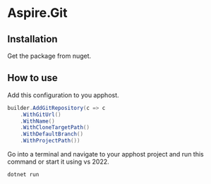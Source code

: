 # Aspire.Git

## Installation

Get the package from nuget.

## How to use

Add this configuration to you apphost.

```csharp
builder.AddGitRepository(c => c
	.WithGitUrl()
	.WithName()
	.WithCloneTargetPath()
	.WithDefaultBranch()
	.WithProjectPath())
```

Go into a terminal and navigate to your apphost project and run this command or start it using vs 2022.

```powershell
dotnet run
```